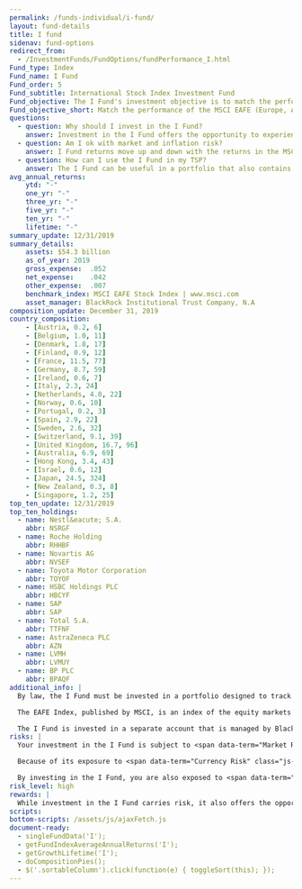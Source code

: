 ```yaml
---
permalink: /funds-individual/i-fund/
layout: fund-details
title: I fund
sidenav: fund-options
redirect_from:
  - /InvestmentFunds/FundOptions/fundPerformance_I.html
Fund_type: Index
Fund_name: I Fund
Fund_order: 5
Fund_subtitle: International Stock Index Investment Fund
Fund_objective: The I Fund's investment objective is to match the performance of the MSCI EAFE (Europe, Australasia, Far East) Index.
Fund_objective_short: Match the performance of the MSCI EAFE (Europe, Australasia, Far East) Index.
questions:
  - question: Why should I invest in the I Fund?
    answer: Investment in the I Fund offers the opportunity to experience gains from equity ownership of non-U.S. companies. Because it represents the stocks of companies in many developed countries (excluding the U.S.), it is an excellent way to diversify the stock portion of your TSP allocation.
  - question: Am I ok with market and inflation risk?
    answer: I Fund returns move up and down with the returns in the MSCI EAFE (<span data-term="Market Risk" class="js-glossary-toggle term term-end">market risk</span>). The EAFE Index (and the I Fund returns) will rise or fall as the value of the U.S. dollar decreases or increases relative to the value of the currencies of the countries represented in the EAFE index (currency risk) or if I Fund investments do not grow enough to offset the reduction in purchasing power (<span data-term="Inflation Risk" class="js-glossary-toggle term term-end">inflation risk</span>).
  - question: How can I use the I Fund in my TSP?
    answer: The I Fund can be useful in a portfolio that also contains stock funds that track other indexes such as the C Fund and the S Fund. By investing in all segments of the stock market (as opposed to just one), you reduce your exposure to market risk. The I Fund can also be useful in a portfolio that contains bonds. A retirement portfolio that contains a bond fund like the F Fund, along with other stock funds, like the C and S Funds, will tend to be less volatile than one that contains stock funds alone.
avg_annual_returns:
    ytd: "-"
    one_yr: "-"
    three_yr: "-"
    five_yr: "-"
    ten_yr: "-"
    lifetime: "-"
summary_update: 12/31/2019
summary_details:
    assets: $54.3 billion
    as_of_year: 2019
    gross_expense:  .052
    net_expense:    .042
    other_expense:  .007
    benchmark_index: MSCI EAFE Stock Index | www.msci.com
    asset_manager: BlackRock Institutional Trust Company, N.A
composition_update: December 31, 2019
country_composition:
    - [Austria, 0.2, 6]
    - [Belgium, 1.0, 11]
    - [Denmark, 1.8, 17]
    - [Finland, 0.9, 12]
    - [France, 11.5, 77]
    - [Germany, 8.7, 59]
    - [Ireland, 0.6, 7]
    - [Italy, 2.3, 24]
    - [Netherlands, 4.0, 22]
    - [Norway, 0.6, 10]
    - [Portugal, 0.2, 3]
    - [Spain, 2.9, 22]
    - [Sweden, 2.6, 32]
    - [Switzerland, 9.1, 39]
    - [United Kingdom, 16.7, 96]
    - [Australia, 6.9, 69]
    - [Hong Kong, 3.4, 43]
    - [Israel, 0.6, 12]
    - [Japan, 24.5, 324]
    - [New Zealand, 0.3, 8]
    - [Singapore, 1.2, 25]
top_ten_update: 12/31/2019
top_ten_holdings:
  - name: Nestl&eacute; S.A.
    abbr: NSRGF
  - name: Roche Holding
    abbr: RHHBF
  - name: Novartis AG
    abbr: NVSEF
  - name: Toyota Motor Corporation
    abbr: TOYOF
  - name: HSBC Holdings PLC
    abbr: HBCYF
  - name: SAP
    abbr: SAP
  - name: Total S.A.
    abbr: TTFNF
  - name: AstraZeneca PLC
    abbr: AZN
  - name: LVMH
    abbr: LVMUY
  - name: BP PLC
    abbr: BPAQF
additional_info: |
  By law, the I Fund must be invested in a portfolio designed to track the performance of an index of common stocks representing international stock markets outside of the United States. The Federal Retirement Thrift Investment Board has chosen as its benchmark the MSCI EAFE (Europe, Australasia, Far East) Index, which tracks the overall performance of the major companies and industries in the European, Australian, and Asian stock markets.

  The EAFE Index, published by MSCI, is an index of the equity markets of the developed world outside of the United States and Canada. It is the most widely used international stock index. As of December 31, 2017, the index covered the equity markets of 21 countries, as shown in the table.

  The I Fund is invested in a separate account that is managed by BlackRock Institutional Trust Company, N.A. The I Fund holds common stocks of all the companies represented in the EAFE Index in virtually the same weights that they have in the index. The performance of the I Fund is evaluated on the basis of how closely its returns match those of the EAFE Index.
risks: |
  Your investment in the I Fund is subject to <span data-term="Market Risk" class="js-glossary-toggle term term-end">market risk</span> because the MSCI EAFE Index returns will move up and down in response to overall economic conditions.

  Because of its exposure to <span data-term="Currency Risk" class="js-glossary-toggle term term-end">currency risk</span>, the EAFE Index (and the I Fund returns) will rise or fall as the value of the U.S. dollar decreases or increases relative to the value of the currencies of the countries represented in the EAFE index.

  By investing in the I Fund, you are also exposed to <span data-term="Inflation Risk" class="js-glossary-toggle term term-end">inflation risk</span>, meaning your I Fund investment may not grow enough to offset the reduction in purchasing power that results from inflation.
risk_level: high
rewards: |
  While investment in the I Fund carries risk, it also offers the opportunity to experience gains from equity ownership of non-U.S. companies. Because it represents the stocks of companies in many developed countries (excluding the U.S.), it is an excellent way to diversify the stock portion of your TSP allocation.
scripts:
bottom-scripts: /assets/js/ajaxFetch.js
document-ready:
  - singleFundData('I');
  - getFundIndexAverageAnnualReturns('I');
  - getGrowthLifetime('I');
  - doCompositionPies();
  - $('.sortableColumn').click(function(e) { toggleSort(this); });
---
```

